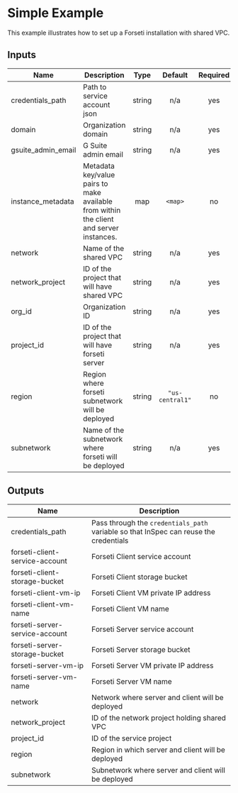 # Simple Example

This example illustrates how to set up a Forseti installation with shared VPC.

[^]: (autogen_docs_start)

## Inputs

| Name | Description | Type | Default | Required |
|------|-------------|:----:|:-----:|:-----:|
| credentials\_path | Path to service account json | string | n/a | yes |
| domain | Organization domain | string | n/a | yes |
| gsuite\_admin\_email | G Suite admin email | string | n/a | yes |
| instance\_metadata | Metadata key/value pairs to make available from within the client and server instances. | map | `<map>` | no |
| network | Name of the shared VPC | string | n/a | yes |
| network\_project | ID of the project that will have shared VPC | string | n/a | yes |
| org\_id | Organization ID | string | n/a | yes |
| project\_id | ID of the project that will have forseti server | string | n/a | yes |
| region | Region where forseti subnetwork will be deployed | string | `"us-central1"` | no |
| subnetwork | Name of the subnetwork where forseti will be deployed | string | n/a | yes |

## Outputs

| Name | Description |
|------|-------------|
| credentials\_path | Pass through the `credentials_path` variable so that InSpec can reuse the credentials |
| forseti-client-service-account | Forseti Client service account |
| forseti-client-storage-bucket | Forseti Client storage bucket |
| forseti-client-vm-ip | Forseti Client VM private IP address |
| forseti-client-vm-name | Forseti Client VM name |
| forseti-server-service-account | Forseti Server service account |
| forseti-server-storage-bucket | Forseti Server storage bucket |
| forseti-server-vm-ip | Forseti Server VM private IP address |
| forseti-server-vm-name | Forseti Server VM name |
| network | Network where server and client will be deployed |
| network\_project | ID of the network project holding shared VPC |
| project\_id | ID of the service project |
| region | Region in which server and client will be deployed |
| subnetwork | Subnetwork where server and client will be deployed |

[^]: (autogen_docs_end)
